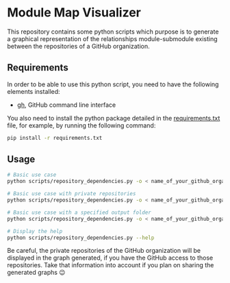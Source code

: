 # Module Map Visualizer

This repository contains some python scripts which purpose is to generate a graphical representation of the relationships module-submodule existing between the repositories of a GitHub organization.

## Requirements

In order to be able to use this python script, you need to have the following elements installed:

- [gh](https://cli.github.com/), GitHub command line interface

You also need to install the python package detailed in the [requirements.txt](requirements.txt) file, for example, by running the following command:

```bash
pip install -r requirements.txt
```

## Usage

```bash
# Basic use case
python scripts/repository_dependencies.py -o < name_of_your_github_organization >

# Basic use case with private repositories
python scripts/repository_dependencies.py -o < name_of_your_github_organization > --with-private-repository

# Basic use case with a specified output folder
python scripts/repository_dependencies.py -o < name_of_your_github_organization > --output-folder < path/to/folder >

# Display the help
python scripts/repository_dependencies.py --help
```

Be careful, the private repositories of the GitHub organization will be displayed in the graph generated, if you have the GitHub access to those repositories. Take that information into account if you plan on sharing the generated graphs 😉
